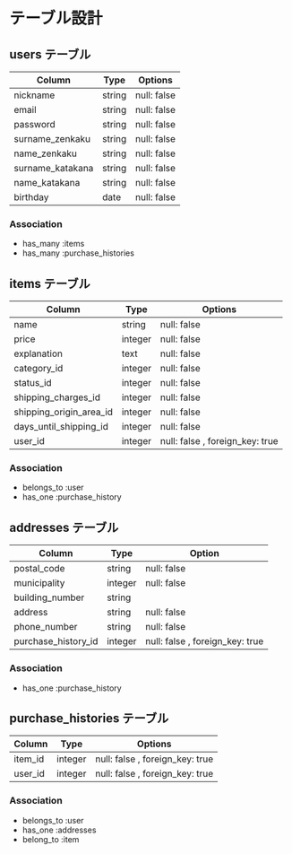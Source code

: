 # テーブル設計

## users テーブル

| Column           | Type   | Options     |
| ---------------- | ------ | ----------- |
| nickname         | string | null: false |
| email            | string | null: false |
| password         | string | null: false |
| surname_zenkaku  | string | null: false |
| name_zenkaku     | string | null: false |
| surname_katakana | string | null: false |
| name_katakana    | string | null: false |
| birthday         | date   | null: false |

### Association

- has_many :items
- has_many :purchase_histories

## items テーブル

| Column                  | Type    | Options     |
| ----------------------- | ------- | ----------- |
| name                    | string  | null: false |
| price                   | integer | null: false |
| explanation             | text    | null: false |
| category_id             | integer | null: false |
| status_id               | integer | null: false |
| shipping_charges_id     | integer | null: false |
| shipping_origin_area_id | integer | null: false |
| days_until_shipping_id  | integer | null: false |
| user_id                 | integer | null: false , foreign_key: true |


### Association

- belongs_to :user
- has_one :purchase_history

## addresses テーブル

| Column              | Type    | Option      |
| ------------------- | ------- | ----------- |
| postal_code         | string  | null: false |
| municipality        | integer | null: false |
| building_number     | string  |
| address             | string  | null: false |
| phone_number        | string  | null: false |
| purchase_history_id | integer | null: false , foreign_key: true |

### Association

- has_one :purchase_history

## purchase_histories テーブル

| Column        | Type    | Options     |
| ------------- | ------- | ----------- |
| item_id       | integer | null: false , foreign_key: true |
| user_id       | integer | null: false , foreign_key: true |

### Association

- belongs_to :user
- has_one :addresses
- belong_to :item